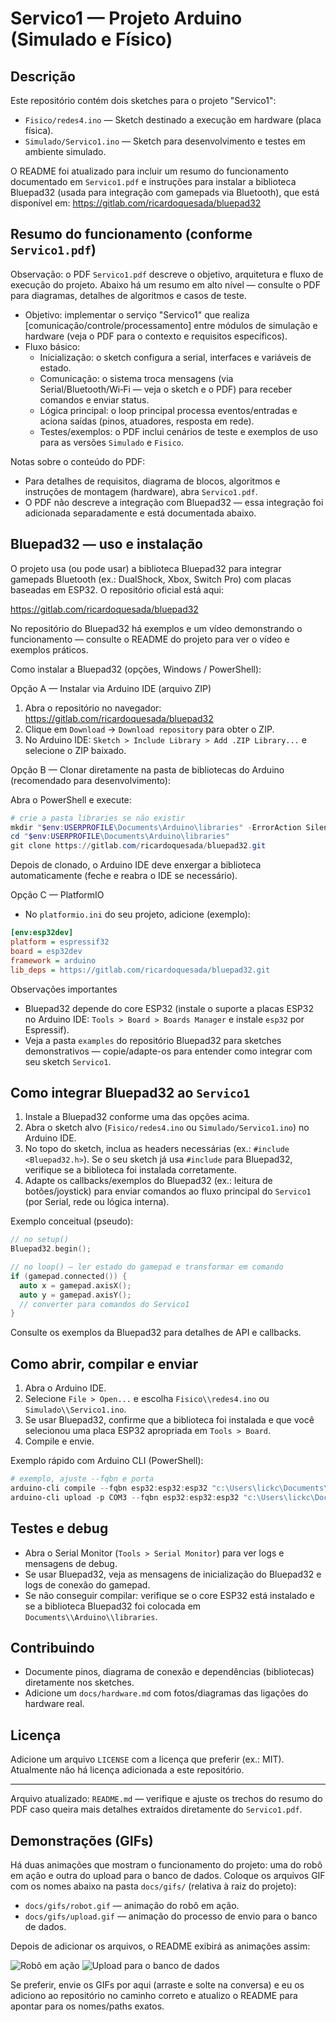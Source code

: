 # Servico1 — Projeto Arduino (Simulado e Físico)

## Descrição

Este repositório contém dois sketches para o projeto "Servico1":

- `Fisico/redes4.ino` — Sketch destinado a execução em hardware (placa física).
- `Simulado/Servico1.ino` — Sketch para desenvolvimento e testes em ambiente simulado.

O README foi atualizado para incluir um resumo do funcionamento documentado em `Servico1.pdf` e instruções para instalar a biblioteca Bluepad32 (usada para integração com gamepads via Bluetooth), que está disponível em: https://gitlab.com/ricardoquesada/bluepad32

## Resumo do funcionamento (conforme `Servico1.pdf`)

Observação: o PDF `Servico1.pdf` descreve o objetivo, arquitetura e fluxo de execução do projeto. Abaixo há um resumo em alto nível — consulte o PDF para diagramas, detalhes de algoritmos e casos de teste.

- Objetivo: implementar o serviço "Servico1" que realiza [comunicação/controle/processamento] entre módulos de simulação e hardware (veja o PDF para o contexto e requisitos específicos).
- Fluxo básico:
  - Inicialização: o sketch configura a serial, interfaces e variáveis de estado.
  - Comunicação: o sistema troca mensagens (via Serial/Bluetooth/Wi‑Fi — veja o sketch e o PDF) para receber comandos e enviar status.
  - Lógica principal: o loop principal processa eventos/entradas e aciona saídas (pinos, atuadores, resposta em rede).
  - Testes/exemplos: o PDF inclui cenários de teste e exemplos de uso para as versões `Simulado` e `Fisico`.

Notas sobre o conteúdo do PDF:
- Para detalhes de requisitos, diagrama de blocos, algoritmos e instruções de montagem (hardware), abra `Servico1.pdf`.
- O PDF não descreve a integração com Bluepad32 — essa integração foi adicionada separadamente e está documentada abaixo.

## Bluepad32 — uso e instalação

O projeto usa (ou pode usar) a biblioteca Bluepad32 para integrar gamepads Bluetooth (ex.: DualShock, Xbox, Switch Pro) com placas baseadas em ESP32. O repositório oficial está aqui:

https://gitlab.com/ricardoquesada/bluepad32

No repositório do Bluepad32 há exemplos e um vídeo demonstrando o funcionamento — consulte o README do projeto para ver o vídeo e exemplos práticos.

Como instalar a Bluepad32 (opções, Windows / PowerShell):

Opção A — Instalar via Arduino IDE (arquivo ZIP)
1. Abra o repositório no navegador: https://gitlab.com/ricardoquesada/bluepad32
2. Clique em `Download` -> `Download repository` para obter o ZIP.
3. No Arduino IDE: `Sketch > Include Library > Add .ZIP Library...` e selecione o ZIP baixado.

Opção B — Clonar diretamente na pasta de bibliotecas do Arduino (recomendado para desenvolvimento):

Abra o PowerShell e execute:

```powershell
# crie a pasta libraries se não existir
mkdir "$env:USERPROFILE\Documents\Arduino\libraries" -ErrorAction SilentlyContinue
cd "$env:USERPROFILE\Documents\Arduino\libraries"
git clone https://gitlab.com/ricardoquesada/bluepad32.git
```

Depois de clonado, o Arduino IDE deve enxergar a biblioteca automaticamente (feche e reabra o IDE se necessário).

Opção C — PlatformIO
- No `platformio.ini` do seu projeto, adicione (exemplo):

```ini
[env:esp32dev]
platform = espressif32
board = esp32dev
framework = arduino
lib_deps = https://gitlab.com/ricardoquesada/bluepad32.git
```

Observações importantes
- Bluepad32 depende do core ESP32 (instale o suporte a placas ESP32 no Arduino IDE: `Tools > Board > Boards Manager` e instale `esp32` por Espressif).
- Veja a pasta `examples` do repositório Bluepad32 para sketches demonstrativos — copie/adapte-os para entender como integrar com seu sketch `Servico1`.

## Como integrar Bluepad32 ao `Servico1`

1. Instale a Bluepad32 conforme uma das opções acima.
2. Abra o sketch alvo (`Fisico/redes4.ino` ou `Simulado/Servico1.ino`) no Arduino IDE.
3. No topo do sketch, inclua as headers necessárias (ex.: `#include <Bluepad32.h>`). Se o seu sketch já usa `#include` para Bluepad32, verifique se a biblioteca foi instalada corretamente.
4. Adapte os callbacks/exemplos do Bluepad32 (ex.: leitura de botões/joystick) para enviar comandos ao fluxo principal do `Servico1` (por Serial, rede ou lógica interna).

Exemplo conceitual (pseudo):

```cpp
// no setup()
Bluepad32.begin();

// no loop() — ler estado do gamepad e transformar em comando
if (gamepad.connected()) {
  auto x = gamepad.axisX();
  auto y = gamepad.axisY();
  // converter para comandos do Servico1
}
```

Consulte os exemplos da Bluepad32 para detalhes de API e callbacks.

## Como abrir, compilar e enviar

1. Abra o Arduino IDE.
2. Selecione `File > Open...` e escolha `Fisico\\redes4.ino` ou `Simulado\\Servico1.ino`.
3. Se usar Bluepad32, confirme que a biblioteca foi instalada e que você selecionou uma placa ESP32 apropriada em `Tools > Board`.
4. Compile e envie.

Exemplo rápido com Arduino CLI (PowerShell):

```powershell
# exemplo, ajuste --fqbn e porta
arduino-cli compile --fqbn esp32:esp32:esp32 "c:\Users\lickc\Documents\Arduino\Servico1\Simulado\Servico1.ino"
arduino-cli upload -p COM3 --fqbn esp32:esp32:esp32 "c:\Users\lickc\Documents\Arduino\Servico1\Simulado\Servico1.ino"
```

## Testes e debug

- Abra o Serial Monitor (`Tools > Serial Monitor`) para ver logs e mensagens de debug.
- Se usar Bluepad32, veja as mensagens de inicialização do Bluepad32 e logs de conexão do gamepad.
- Se não conseguir compilar: verifique se o core ESP32 está instalado e se a biblioteca Bluepad32 foi colocada em `Documents\\Arduino\\libraries`.

## Contribuindo

- Documente pinos, diagrama de conexão e dependências (bibliotecas) diretamente nos sketches.
- Adicione um `docs/hardware.md` com fotos/diagramas das ligações do hardware real.

## Licença

Adicione um arquivo `LICENSE` com a licença que preferir (ex.: MIT). Atualmente não há licença adicionada a este repositório.

---
Arquivo atualizado: `README.md` — verifique e ajuste os trechos do resumo do PDF caso queira mais detalhes extraídos diretamente do `Servico1.pdf`.

## Demonstrações (GIFs)

Há duas animações que mostram o funcionamento do projeto: uma do robô em ação e outra do upload para o banco de dados. Coloque os arquivos GIF com os nomes abaixo na pasta `docs/gifs/` (relativa à raiz do projeto):

- `docs/gifs/robot.gif` — animação do robô em ação.
- `docs/gifs/upload.gif` — animação do processo de envio para o banco de dados.

Depois de adicionar os arquivos, o README exibirá as animações assim:

![Robô em ação](docs/gifs/robot.gif)
![Upload para o banco de dados](docs/gifs/upload.gif)

Se preferir, envie os GIFs por aqui (arraste e solte na conversa) e eu os adiciono ao repositório no caminho correto e atualizo o README para apontar para os nomes/paths exatos.

